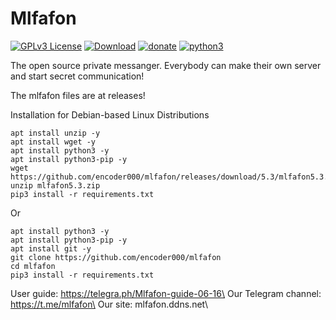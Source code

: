 # Mlfafon

[![GPLv3 License](https://img.shields.io/badge/License-GPL%20v3-orange.svg)](https://opensource.org/licenses/) [![Download](https://img.shields.io/badge/download-29d643)](http://github.com/encoder000/mlfafon/releases) [![donate](https://img.shields.io/badge/donate-1d93cf)](https://www.youtube.com/watch?v=1GrOo3SccEY) [![python3](https://img.shields.io/badge/python3-8b00ff)]()

The open source private messanger. Everybody can make their own server and start secret communication!

The mlfafon files are at releases!

Installation for Debian-based Linux Distributions
```
apt install unzip -y
apt install wget -y
apt install python3 -y
apt install python3-pip -y
wget https://github.com/encoder000/mlfafon/releases/download/5.3/mlfafon5.3.zip
unzip mlfafon5.3.zip
pip3 install -r requirements.txt
```

Or
```
apt install python3 -y
apt install python3-pip -y
apt install git -y
git clone https://github.com/encoder000/mlfafon
cd mlfafon
pip3 install -r requirements.txt
```

User guide: https://telegra.ph/Mlfafon-guide-06-16\
Our Telegram channel: https://t.me/mlfafon\
Our site: mlfafon.ddns.net\

